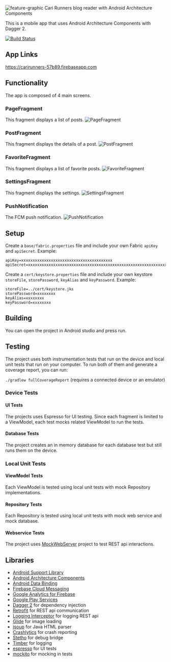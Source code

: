 ![feature-graphic](art/feature-graphic.png)
Cari Runners blog reader with Android Architecture Components

This is a mobile app that uses Android Architecture Components with Dagger 2.

[![Build Status](https://travis-ci.org/fabiolee/android-run.svg?branch=master)](https://travis-ci.org/fabiolee/android-run)

## App Links
https://carirunners-57b89.firebaseapp.com

## Functionality
The app is composed of 4 main screens.
### PageFragment
This fragment displays a list of posts.
![PageFragment](art/PageFragment.png)
### PostFragment
This fragment displays the details of a post.
![PostFragment](art/PostFragment.png)
### FavoriteFragment
This fragment displays a list of favorite posts.
![FavoriteFragment](art/FavoriteFragment.png)
### SettingsFragment
This fragment displays the settings.
![SettingsFragment](art/SettingsFragment.png)
### PushNotification
The FCM push notification.
![PushNotification](art/PushNotification.png)

## Setup
Create a `base/fabric.properties` file and include your own Fabric `apiKey` and `apiSecret`.
Example:
```
apiKey=xxxxxxxxxxxxxxxxxxxxxxxxxxxxxxxxxxxxxxxx
apiSecret=xxxxxxxxxxxxxxxxxxxxxxxxxxxxxxxxxxxxxxxxxxxxxxxxxxxxxxxxxxxxxxxx
```
Create a `cert/keystore.properties` file and include your own keystore `storeFile`, `storePassword`, `keyAlias` and `keyPassword`.
Example:
```
storeFile=../cert/keystore.jks
storePassword=xxxxxxxx
keyAlias=xxxxxxxx
keyPassword=xxxxxxxx
```
## Building
You can open the project in Android studio and press run.
## Testing
The project uses both instrumentation tests that run on the device
and local unit tests that run on your computer.
To run both of them and generate a coverage report, you can run:

`./gradlew fullCoverageReport` (requires a connected device or an emulator)

### Device Tests
#### UI Tests
The projects uses Espresso for UI testing. Since each fragment
is limited to a ViewModel, each test mocks related ViewModel to
run the tests.
#### Database Tests
The project creates an in memory database for each database test but still
runs them on the device.

### Local Unit Tests
#### ViewModel Tests
Each ViewModel is tested using local unit tests with mock Repository
implementations.
#### Repository Tests
Each Repository is tested using local unit tests with mock web service and
mock database.
#### Webservice Tests
The project uses [MockWebServer][mockwebserver] project to test REST api interactions.


## Libraries
* [Android Support Library][support-lib]
* [Android Architecture Components][arch]
* [Android Data Binding][data-binding]
* [Firebase Cloud Messaging][fcm]
* [Google Analytics for Firebase][firebase-analytics]
* [Google Play Services][google-services]
* [Dagger 2][dagger2] for dependency injection
* [Retrofit][retrofit] for REST api communication
* [Logging Interceptor][logging-interceptor] for logging REST api
* [Glide][glide] for image loading
* [jsoup][jsoup] for Java HTML parser
* [Crashlytics][crashlytics] for crash reporting
* [Stetho][stetho] for debug bridge
* [Timber][timber] for logging
* [espresso][espresso] for UI tests
* [mockito][mockito] for mocking in tests


[mockwebserver]: https://github.com/square/okhttp/tree/master/mockwebserver
[support-lib]: https://developer.android.com/topic/libraries/support-library/index.html
[arch]: https://developer.android.com/arch
[data-binding]: https://developer.android.com/topic/libraries/data-binding/index.html
[fcm]: https://firebase.google.com/docs/cloud-messaging/
[firebase-analytics]: https://firebase.google.com/docs/analytics/
[google-services]: https://developer.android.com/google/index.html
[espresso]: https://google.github.io/android-testing-support-library/docs/espresso/
[dagger2]: https://google.github.io/dagger
[retrofit]: http://square.github.io/retrofit
[logging-interceptor]: https://github.com/square/okhttp/tree/master/okhttp-logging-interceptor
[glide]: https://github.com/bumptech/glide
[jsoup]: https://jsoup.org
[crashlytics]: https://fabric.io
[stetho]: https://github.com/facebook/stetho
[timber]: https://github.com/JakeWharton/timber
[mockito]: http://site.mockito.org
